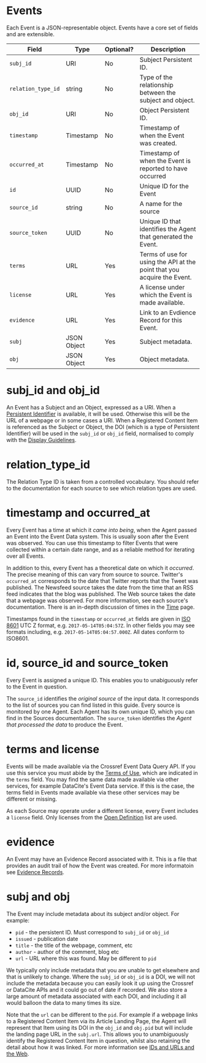 # Events

Each Event is a JSON-representable object. Events have a core set of fields and are extensible.

| Field              | Type        | Optional? | Description |
|--------------------|-------------|-----------|-------------|
| `subj_id`          | URI         | No  | Subject Persistent ID. |
| `relation_type_id` | string      | No  | Type of the relationship between the subject and object. |
| `obj_id`           | URI         | No  | Object Persistent ID. |
| `timestamp`        | Timestamp   | No  | Timestamp of when the Event was created. |
| `occurred_at`      | Timestamp   | No  | Timestamp of when the Event is reported to have occurred |
| `id`               | UUID        | No  | Unique ID for the Event |
| `source_id`        | string      | No  | A name for the source |
| `source_token`     | UUID        | No  | Unique ID that identifies the Agent that generated the Event. |
| `terms`            | URL         | Yes | Terms of use for using the API at the point that you acquire the Event. |
| `license`          | URL         | Yes | A license under which the Event is made available. |
| `evidence`         | URL         | Yes | Link to an Evdience Record for this Event. |
| `subj`             | JSON Object | Yes | Subject metadata. |
| `obj`              | JSON Object | Yes | Object metadata. |


# subj_id and obj_id

An Event has a Subject and an Object, expressed as a URI. When a [Persistent Identifier](https://en.wikipedia.org/wiki/Persistent_identifier) is available, it will be used. Otherwise this will be the URL of a webpage or in some cases a URI. When a Registered Content Item is referenced as the Subject or Object, the DOI (which is a type of Persistent Identifier) will be used in the `subj_id` or `obj_id` field, normalised to comply with the [Display Guidelines](https://www.crossref.org/display-guidelines/).

# relation_type_id

The Relation Type ID is taken from a controlled vocabulary. You should refer to the documentation for each source to see which relation types are used. 

# timestamp and occurred_at

Every Event has a time at which it *came into being*, when the Agent passed an Event into the Event Data system. This is usually soon after the Event was observed. You can use this timestamp to filter Events that were collected within a certain date range, and as a reliable method for iterating over all Events. 

In addition to this, every Event has a theoretical date on which it *occurred*. The precise meaning of this can vary from source to source. Twitter's `occurred_at` corresponds to the date that Twitter reports that the Tweet was published. The Newsfeed source takes the date from the time that an RSS feed indicates that the blog was published. The Web source takes the date that a webpage was observed. For more information, see each source's documentation. There is an in-depth discussion of times in the [Time](/data/time) page.

Timestamps found in the `timestamp` or `occurred_at` fields are given in [ISO 8601](https://en.wikipedia.org/wiki/ISO_8601) UTC Z format, e.g. `2017-05-14T05:04:57Z`. In other fields you may see formats including, e.g. `2017-05-14T05:04:57.000Z`. All dates conform to ISO8601.

# id, source_id and source_token

Every Event is assigned a unique ID. This enables you to unabiguously refer to the Event in question.

The `source_id` identifies the *original source* of the input data. It corresponds to the list of sources you can find listed in this guide. Every source is monitored by one Agent. Each Agent has its own unique ID, which you can find in the Sources documentation. The `source_token` identifies the *Agent that processed the data* to produce the Event.

# terms and license

Events will be made available via the Crossref Event Data Query API. If you use this service you must abide by the [Terms of Use](https://www.crossref.org/services/event-data/terms/), which are indicated in the `terms` field. You may find the same data made available via other services, for example DataCite's Event Data service. If this is the case, the terms field in Events made available via these other services may be different or missing.

As each Source may operate under a different license, every Event includes a `license` field. Only licenses from the [Open Definition](http://opendefinition.org/guide/) list are used.

# evidence

An Event may have an Evidence Record associated with it. This is a file that provides an audit trail of how the Event was created. For more informatoin see [Evidence Records](/data/evidence-records).

# subj and obj

The Event may include metadata about its subject and/or object. For example:

 - `pid` - the persistent ID. Must correspond to `subj_id` or `obj_id`
 - `issued` - publication date
 - `title` - the title of the webpage, comment, etc
 - `author` - author of the comment, blog etc
 - `url` - URL where this was found. May be different to `pid`

We typically only include metadata that you are unable to get elsewhere and that is unlikely to change. Where the `subj_id` or `obj_id` is a DOI, we will not include the metadata because you can easily look it up using the Crossref or DataCite APIs and it could go out of date if recorded. We also store a large amount of metadata associated with each DOI, and including it all would balloon the data to many times its size.

Note that the `url` can be different to the `pid`. For example if a webpage links to a Registered Content Item via its Article Landing Page, the Agent will represent that Item using its DOI in the `obj_id` and `obj.pid` but will include the landing page URL in the `subj.url`. This allows you to unambiguously identify the Registered Content Item in question, whilst also retaining the detail about how it was linked. For more information see [IDs and URLs and the Web](/data/ids-and-urls).



